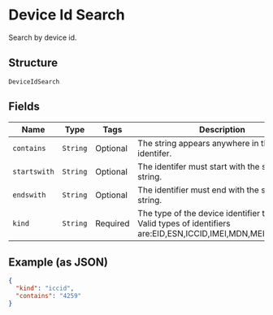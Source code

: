 
# Device Id Search

Search by device id.

## Structure

`DeviceIdSearch`

## Fields

| Name | Type | Tags | Description |
|  --- | --- | --- | --- |
| `contains` | `String` | Optional | The string appears anywhere in the identifer. |
| `startswith` | `String` | Optional | The identifer must start with the specified string. |
| `endswith` | `String` | Optional | The identifier must end with the specified string. |
| `kind` | `String` | Required | The type of the device identifier to match. Valid types of identifiers are:EID,ESN,ICCID,IMEI,MDN,MEID,MSISDN. |

## Example (as JSON)

```json
{
  "kind": "iccid",
  "contains": "4259"
}
```

